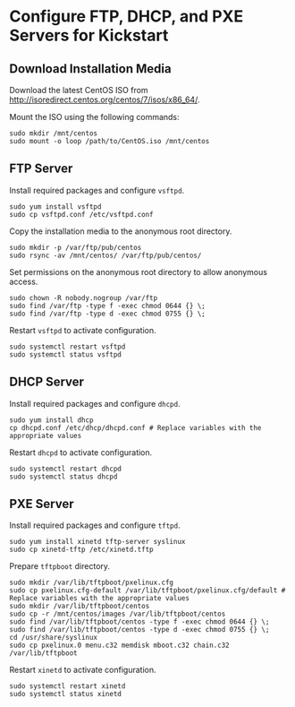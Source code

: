 # Configure FTP, DHCP, and PXE Servers for Kickstart

## Download Installation Media
Download the latest CentOS ISO from http://isoredirect.centos.org/centos/7/isos/x86_64/.

Mount the ISO using the following commands:
```
sudo mkdir /mnt/centos
sudo mount -o loop /path/to/CentOS.iso /mnt/centos
```

## FTP Server
Install required packages and configure `vsftpd`.
```
sudo yum install vsftpd
sudo cp vsftpd.conf /etc/vsftpd.conf
```

Copy the installation media to the anonymous root directory.
```
sudo mkdir -p /var/ftp/pub/centos
sudo rsync -av /mnt/centos/ /var/ftp/pub/centos/
```

Set permissions on the anonymous root directory to allow anonymous access.
```
sudo chown -R nobody.nogroup /var/ftp
sudo find /var/ftp -type f -exec chmod 0644 {} \;
sudo find /var/ftp -type d -exec chmod 0755 {} \;
```

Restart `vsftpd` to activate configuration.
```
sudo systemctl restart vsftpd
sudo systemctl status vsftpd
```

## DHCP Server
Install required packages and configure `dhcpd`.
```
sudo yum install dhcp
cp dhcpd.conf /etc/dhcp/dhcpd.conf # Replace variables with the appropriate values
```

Restart `dhcpd` to activate configuration.
```
sudo systemctl restart dhcpd
sudo systemctl status dhcpd
```

## PXE Server
Install required packages and configure `tftpd`.
```
sudo yum install xinetd tftp-server syslinux
sudo cp xinetd-tftp /etc/xinetd.tftp
```

Prepare `tftpboot` directory.
```
sudo mkdir /var/lib/tftpboot/pxelinux.cfg
sudo cp pxelinux.cfg-default /var/lib/tftpboot/pxelinux.cfg/default # Replace variables with the appropriate values
sudo mkdir /var/lib/tftpboot/centos
sudo cp -r /mnt/centos/images /var/lib/tftpboot/centos
sudo find /var/lib/tftpboot/centos -type f -exec chmod 0644 {} \;
sudo find /var/lib/tftpboot/centos -type d -exec chmod 0755 {} \;
cd /usr/share/syslinux
sudo cp pxelinux.0 menu.c32 memdisk mboot.c32 chain.c32 /var/lib/tftpboot
```

Restart `xinetd` to activate configuration.
```
sudo systemctl restart xinetd
sudo systemctl status xinetd
```
